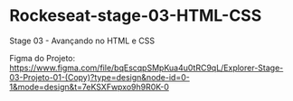 # Rockeseat-stage-03-HTML-CSS
Stage 03 - Avançando no HTML e CSS

Figma do Projeto: 
https://www.figma.com/file/bqEscqpSMpKua4u0tRC9qL/Explorer-Stage-03-Projeto-01-(Copy)?type=design&node-id=0-1&mode=design&t=7eKSXFwpxo9h9R0K-0
